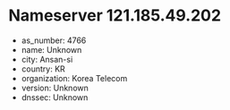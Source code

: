 # Nameserver 121.185.49.202

* as_number: 4766
* name: Unknown
* city: Ansan-si
* country: KR
* organization: Korea Telecom
* version: Unknown
* dnssec: Unknown
